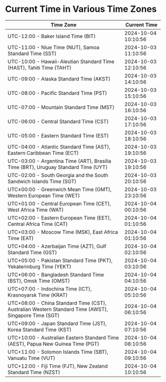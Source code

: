 # Current Time in Various Time Zones

| Time Zone | Current Time |
|-----------|--------------|
| UTC-12:00 - Baker Island Time (BIT) | 2024-10-04 10:10:56 |
| UTC-11:00 - Niue Time (NUT), Samoa Standard Time (SST) | 2024-10-03 11:10:56 |
| UTC-10:00 - Hawaii-Aleutian Standard Time (HAST), Tahiti Time (TAHT) | 2024-10-03 12:10:56 |
| UTC-09:00 - Alaska Standard Time (AKST) | 2024-10-03 14:10:56 |
| UTC-08:00 - Pacific Standard Time (PST) | 2024-10-03 15:10:56 |
| UTC-07:00 - Mountain Standard Time (MST) | 2024-10-03 16:10:56 |
| UTC-06:00 - Central Standard Time (CST) | 2024-10-03 17:10:56 |
| UTC-05:00 - Eastern Standard Time (EST) | 2024-10-03 18:10:56 |
| UTC-04:00 - Atlantic Standard Time (AST), Eastern Caribbean Time (ECT) | 2024-10-03 19:10:56 |
| UTC-03:00 - Argentina Time (ART), Brasília Time (BRT), Uruguay Standard Time (UYT) | 2024-10-03 19:10:56 |
| UTC-02:00 - South Georgia and the South Sandwich Islands Time (SGT) | 2024-10-03 20:10:56 |
| UTC±00:00 - Greenwich Mean Time (GMT), Western European Time (WET) | 2024-10-03 23:10:56 |
| UTC+01:00 - Central European Time (CET), West Africa Time (WAT) | 2024-10-04 00:10:56 |
| UTC+02:00 - Eastern European Time (EET), Central Africa Time (CAT) | 2024-10-04 01:10:56 |
| UTC+03:00 - Moscow Time (MSK), East Africa Time (EAT) | 2024-10-04 01:10:56 |
| UTC+04:00 - Azerbaijan Time (AZT), Gulf Standard Time (GST) | 2024-10-04 02:10:56 |
| UTC+05:00 - Pakistan Standard Time (PKT), Yekaterinburg Time (YEKT) | 2024-10-04 03:10:56 |
| UTC+06:00 - Bangladesh Standard Time (BST), Omsk Time (OMST) | 2024-10-04 04:10:56 |
| UTC+07:00 - Indochina Time (ICT), Krasnoyarsk Time (KRAT) | 2024-10-04 05:10:56 |
| UTC+08:00 - China Standard Time (CST), Australian Western Standard Time (AWST), Singapore Time (SGT) | 2024-10-04 06:10:56 |
| UTC+09:00 - Japan Standard Time (JST), Korea Standard Time (KST) | 2024-10-04 07:10:56 |
| UTC+10:00 - Australian Eastern Standard Time (AEST), Papua New Guinea Time (PGT) | 2024-10-04 08:10:56 |
| UTC+11:00 - Solomon Islands Time (SBT), Vanuatu Time (VUT) | 2024-10-04 09:10:56 |
| UTC+12:00 - Fiji Time (FJT), New Zealand Standard Time (NZST) | 2024-10-04 10:10:56 |
